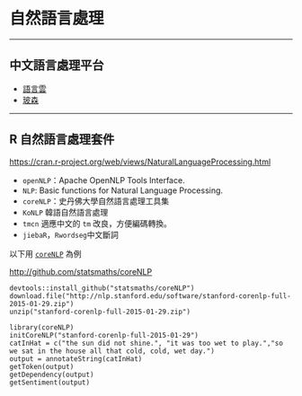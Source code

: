 # 自然語言處理














---
## 中文語言處理平台
- [語言雲](http://www.ltp-cloud.com)
- [玻森](http://bosonnlp.com/)
 


---
## R 自然語言處理套件

<https://cran.r-project.org/web/views/NaturalLanguageProcessing.html>


- `openNLP`：Apache OpenNLP Tools Interface.
- `NLP`: Basic functions for Natural Language Processing.
- `coreNLP`：史丹佛大學自然語言處理工具集
- `KoNLP` 韓語自然語言處理
- `tmcn` 適應中文的 `tm` 改良，方便編碼轉換。
- `jiebaR`，`Rwordseg`中文斷詞

以下用 [`coreNLP`](http://cran.r-project.org/web/packages/coreNLP) 為例

<http://github.com/statsmaths/coreNLP>
```{r}
devtools::install_github("statsmaths/coreNLP")
download.file("http://nlp.stanford.edu/software/stanford-corenlp-full-2015-01-29.zip")
unzip("stanford-corenlp-full-2015-01-29.zip")
```

```{r}
library(coreNLP)
initCoreNLP("stanford-corenlp-full-2015-01-29")
catInHat = c("the sun did not shine.", "it was too wet to play.","so we sat in the house all that cold, cold, wet day.")
output = annotateString(catInHat)
getToken(output)
getDependency(output)
getSentiment(output)
```
